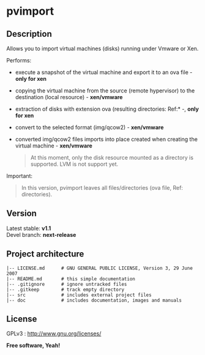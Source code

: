 # pvimport

## Description

Allows you to import virtual machines (disks) running under Vmware or Xen.

Performs:

- execute a snapshot of the virtual machine and export it to an ova file - **only for xen**

- copying the virtual machine from the source (remote hypervisor) to the destination (local resource) - **xen/vmware**

- extraction of disks with extension ova (resulting directories: Ref:\* -, **only for xen**

- convert to the selected format (img/qcow2) - **xen/vmware**

- converted img/qcow2 files imports into place created when creating the virtual machine - **xen/vmware**

  > At this moment, only the disk resource mounted as a directory is supported. LVM is not support yet.

Important:

> In this version, pvimport leaves all files/directories (ova file, Ref: directories).

## Version

Latest stable: **v1.1**  
Devel branch: **next-release**

## Project architecture

    |-- LICENSE.md      # GNU GENERAL PUBLIC LICENSE, Version 3, 29 June 2007
    |-- README.md       # this simple documentation
    |-- .gitignore      # ignore untracked files
    |-- .gitkeep        # track empty directory
    |-- src             # includes external project files
    |-- doc             # includes documentation, images and manuals

## License

GPLv3 : <http://www.gnu.org/licenses/>

**Free software, Yeah!**
